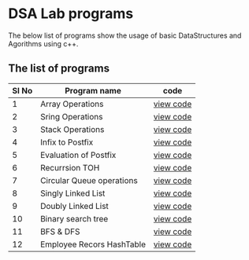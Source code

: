 # DSA Lab programs

The below list of programs show the usage of basic DataStructures and Agorithms using c++.

## The list of programs

| Sl No | Program name | code |
|-------|------------------|---------------|
| 1 | Array Operations | [view code](https://github.com/RanjanRaj07/dsa_lab_programs/blob/main/Array_operations.cpp) |
| 2 | Sring Operations | [view code](https://github.com/RanjanRaj07/dsa_lab_programs/blob/main/string_operations.cpp) |
| 3 | Stack Operations | [view code](https://github.com/RanjanRaj07/dsa_lab_programs/blob/main/stack_operation.cpp) |
| 4 | Infix to Postfix | [view code](https://github.com/RanjanRaj07/dsa_lab_programs/blob/main/infix_to_postfix.cpp) |
| 5 | Evaluation of Postfix | [view code](https://github.com/RanjanRaj07/dsa_lab_programs/blob/main/evaluation_of_pofix.cpp) |
| 6 | Recurrsion TOH | [view code](https://github.com/RanjanRaj07/dsa_lab_programs/blob/main/tower_of_Hannoi.cpp) |
| 7 | Circular Queue operations | [view code](https://github.com/RanjanRaj07/dsa_lab_programs/blob/main/circular_queue.cpp) |
| 8 | Singly Linked List | [view code](https://github.com/RanjanRaj07/dsa_lab_programs/blob/main/singly_linked_lists.cpp) |
| 9 | Doubly Linked List | [view code](https://github.com/RanjanRaj07/dsa_lab_programs/blob/main/doubly_linked_list.cpp) |
| 10 | Binary search tree | [view code](https://github.com/RanjanRaj07/dsa_lab_programs/blob/main/binary_search_tree.cpp) |
| 11 | BFS & DFS | [view code](https://github.com/RanjanRaj07/dsa_lab_programs/blob/main/bfs_and_dfs.cpp) |
| 12 | Employee Recors HashTable | [view code](https://github.com/RanjanRaj07/dsa_lab_programs/blob/main/employ_hash_table.cpp) |